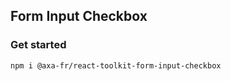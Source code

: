 ## Form Input Checkbox

### Get started

```sh
npm i @axa-fr/react-toolkit-form-input-checkbox
```

